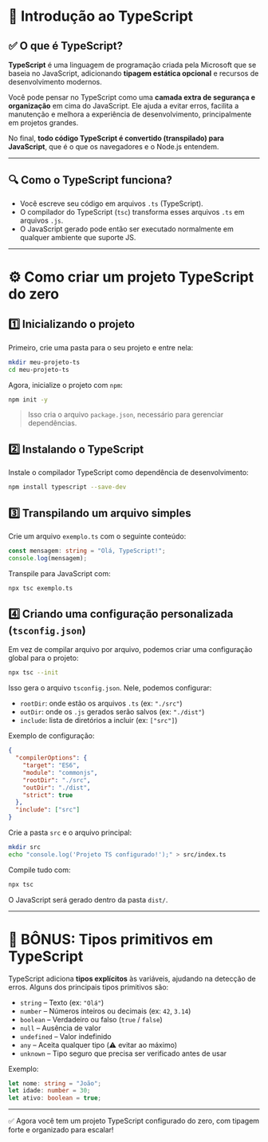
# 📘 Introdução ao TypeScript

## ✅ O que é TypeScript?

**TypeScript** é uma linguagem de programação criada pela Microsoft que se baseia no JavaScript, adicionando **tipagem estática opcional** e recursos de desenvolvimento modernos.

Você pode pensar no TypeScript como uma **camada extra de segurança e organização** em cima do JavaScript. Ele ajuda a evitar erros, facilita a manutenção e melhora a experiência de desenvolvimento, principalmente em projetos grandes.

No final, **todo código TypeScript é convertido (transpilado) para JavaScript**, que é o que os navegadores e o Node.js entendem.

---

## 🔍 Como o TypeScript funciona?

- Você escreve seu código em arquivos `.ts` (TypeScript).
- O compilador do TypeScript (`tsc`) transforma esses arquivos `.ts` em arquivos `.js`.
- O JavaScript gerado pode então ser executado normalmente em qualquer ambiente que suporte JS.

---

# ⚙️ Como criar um projeto TypeScript do zero

## 1️⃣ Inicializando o projeto

Primeiro, crie uma pasta para o seu projeto e entre nela:

```bash
mkdir meu-projeto-ts
cd meu-projeto-ts
```

Agora, inicialize o projeto com `npm`:

```bash
npm init -y
```

> Isso cria o arquivo `package.json`, necessário para gerenciar dependências.

## 2️⃣ Instalando o TypeScript

Instale o compilador TypeScript como dependência de desenvolvimento:

```bash
npm install typescript --save-dev
```

## 3️⃣ Transpilando um arquivo simples

Crie um arquivo `exemplo.ts` com o seguinte conteúdo:

```ts
const mensagem: string = "Olá, TypeScript!";
console.log(mensagem);
```

Transpile para JavaScript com:

```bash
npx tsc exemplo.ts
```

## 4️⃣ Criando uma configuração personalizada (`tsconfig.json`)

Em vez de compilar arquivo por arquivo, podemos criar uma configuração global para o projeto:

```bash
npx tsc --init
```

Isso gera o arquivo `tsconfig.json`. Nele, podemos configurar:

- `rootDir`: onde estão os arquivos `.ts` (ex: `"./src"`)
- `outDir`: onde os `.js` gerados serão salvos (ex: `"./dist"`)
- `include`: lista de diretórios a incluir (ex: `["src"]`)

Exemplo de configuração:

```json
{
  "compilerOptions": {
    "target": "ES6",
    "module": "commonjs",
    "rootDir": "./src",
    "outDir": "./dist",
    "strict": true
  },
  "include": ["src"]
}
```

Crie a pasta `src` e o arquivo principal:

```bash
mkdir src
echo "console.log('Projeto TS configurado!');" > src/index.ts
```

Compile tudo com:

```bash
npx tsc
```

O JavaScript será gerado dentro da pasta `dist/`.

---

# 🧠 BÔNUS: Tipos primitivos em TypeScript

TypeScript adiciona **tipos explícitos** às variáveis, ajudando na detecção de erros. Alguns dos principais tipos primitivos são:

- `string` – Texto (ex: `"Olá"`)
- `number` – Números inteiros ou decimais (ex: `42`, `3.14`)
- `boolean` – Verdadeiro ou falso (`true` / `false`)
- `null` – Ausência de valor
- `undefined` – Valor indefinido
- `any` – Aceita qualquer tipo (⚠️ evitar ao máximo)
- `unknown` – Tipo seguro que precisa ser verificado antes de usar

Exemplo:

```ts
let nome: string = "João";
let idade: number = 30;
let ativo: boolean = true;
```

---

✅ Agora você tem um projeto TypeScript configurado do zero, com tipagem forte e organizado para escalar!
